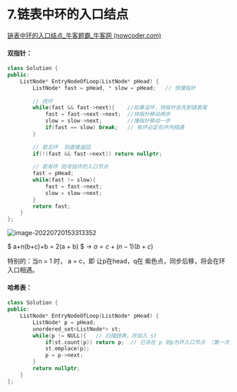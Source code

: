 # 7.链表中环的入口结点

[链表中环的入口结点_牛客题霸_牛客网 (nowcoder.com)](https://www.nowcoder.com/practice/253d2c59ec3e4bc68da16833f79a38e4?tpId=295&tags=&title=&difficulty=0&judgeStatus=0&rp=0&sourceUrl=%2Fexam%2Foj%3Fpage%3D1%26tab%3D%E7%AE%97%E6%B3%95%E7%AF%87%26topicId%3D295)



#### 双指针：

```c++
class Solution {
public:
    ListNode* EntryNodeOfLoop(ListNode* pHead) {
        ListNode* fast = pHead, * slow = pHead;   // 快慢指针
        
        // 找环
        while(fast && fast->next){    //如果没环，快指针会先到链表尾
            fast = fast->next->next;  //快指针移动两步
            slow = slow->next;        //慢指针移动一步
            if(fast == slow) break;   // 有环必定在环内相遇
        }
        
        // 若无环  则直接返回
        if(!(fast && fast->next)) return nullptr;
        
        // 若有环 则寻找环的入口节点
        fast = pHead;
        while(fast != slow){
            fast = fast->next;
            slow = slow->next;
        }
        return fast;
    }
};
```

![image-20220720153313352](https://devil-picture-bed.oss-cn-shenzhen.aliyuncs.com/image/202207201533453.png)

$ a+n(b+c)+b = 2(a + b)  $   →   $a = c + (n-1)(b+c)$  &#x20;

特别的：当n = 1 时， a = c，即 让p在head，q在 紫色点，同步后移，将会在环入口相遇。



#### 哈希表：

```c++
class Solution {
public:
    ListNode* EntryNodeOfLoop(ListNode* pHead) {
        ListNode* p = pHead;
        unordered_set<ListNode*> st;
        while(p != NULL){   // 扫描链表，并加入 st
            if(st.count(p)) return p;  // 已存在 p 则p为环入口节点 （第一次遇到）
            st.emplace(p);
            p = p->next;
        }
        return nullptr;
    }
};
```
